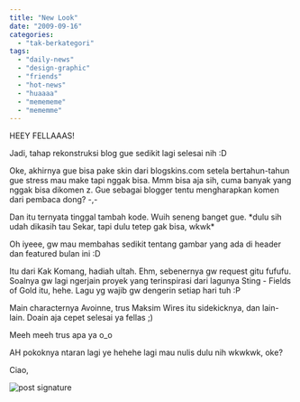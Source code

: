 ```yaml
---
title: "New Look"
date: "2009-09-16"
categories: 
  - "tak-berkategori"
tags: 
  - "daily-news"
  - "design-graphic"
  - "friends"
  - "hot-news"
  - "huaaaa"
  - "memememe"
  - "mememme"
---
```


HEEY FELLAAAS!

Jadi, tahap rekonstruksi blog gue sedikit lagi selesai nih :D  

Oke, akhirnya gue bisa pake skin dari blogskins.com setela bertahun-tahun gue stress mau make tapi nggak bisa. Mmm bisa aja sih, cuma banyak yang nggak bisa dikomen z. Gue sebagai blogger tentu mengharapkan komen dari pembaca dong? -,-

Dan itu ternyata tinggal tambah kode. Wuih seneng banget gue. \*dulu sih udah dikasih tau Sekar, tapi dulu tetep gak bisa, wkwk\*

Oh iyeee, gw mau membahas sedikit tentang gambar yang ada di header dan featured bulan ini :D

Itu dari Kak Komang, hadiah ultah. Ehm, sebenernya gw request gitu fufufu. Soalnya gw lagi ngerjain proyek yang terinspirasi dari lagunya Sting - Fields of Gold itu, hehe. Lagu yg wajib gw dengerin setiap hari tuh :P

Main characternya Avoinne, trus Maksim Wires itu sidekicknya, dan lain-lain. Doain aja cepet selesai ya fellas ;)

Meeh meeh trus apa ya o\_o

AH pokoknya ntaran lagi ye hehehe lagi mau nulis dulu nih wkwkwk, oke?

  

Ciao,  

  

![post signature](images/167tush.png)
